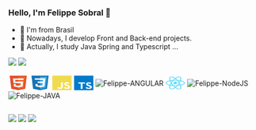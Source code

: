 ### Hello, I'm Felippe Sobral 👋


- 📨 I'm from Brasil 
- 🔭 Nowadays, I develop Front and Back-end projects. 
- 🌱 Actually, I study Java Spring and Typescript ...

<div>
 <img height="180cm" src="https://github-readme-stats.vercel.app/api?username=FelippeSobral&show_icons=true&theme=radical">
 <img height="180cm" src="https://github-readme-stats.vercel.app/api/top-langs/?username=FelippeSobral&layout=compact&langs_count=16&theme=radical">
</div>

<div style="display: inline_block"><br>
 
  <img align="center" alt="Felippe-HTML" height="30" width="40" src="https://raw.githubusercontent.com/devicons/devicon/master/icons/html5/html5-original.svg">
  <img align="center" alt="Felippe-CSS" height="30" width="40" src="https://raw.githubusercontent.com/devicons/devicon/master/icons/css3/css3-original.svg">
  <img align="center" alt="Felippe-Js" height="30" width="40" src="https://raw.githubusercontent.com/devicons/devicon/master/icons/javascript/javascript-plain.svg">
  <img align="center" alt="Felippe-Ts" height="30" width="40" src="https://raw.githubusercontent.com/devicons/devicon/master/icons/typescript/typescript-plain.svg">
  <img align="center" alt="Felippe-ANGULAR" height="40" width="40" src="https://cdn.jsdelivr.net/gh/devicons/devicon@latest/icons/angular/angular-original.svg">  
  <img align="center" alt="Felippe-React" height="30" width="40" src="https://raw.githubusercontent.com/devicons/devicon/master/icons/react/react-original.svg">
  <img align="center" alt="Felippe-NodeJS" height="50" width="50" src="https://cdn.jsdelivr.net/gh/devicons/devicon@latest/icons/nodejs/nodejs-original-wordmark.svg">
  <img align="center" alt="Felippe-JAVA" height="50" width="50" src="https://cdn.jsdelivr.net/gh/devicons/devicon@latest/icons/java/java-original-wordmark.svg" />
</div>

##

 <div>

 <a href="https://www.linkedin.com/in/felippe-sobral-910463254" target="_blank"><img src="https://img.shields.io/badge/-LinkedIn-%230077B5?style=for-the-badge&logo=linkedin&logoColor=white" target="_blank"></a>
 <a href="https://instagram.com/felippec_sobral" target="_blank"><img src="https://img.shields.io/badge/-Instagram-%23E4405F?style=for-the-badge&logo=instagram&logoColor=white" target="_blank"></a>
 <a href="maito:lippesobral@hotmail.com"><img src="https://img.shields.io/badge/-Gmail-%23333?style=for-the-badge&logo=gmail&logoColor=white" target="_blank"></a>
   
 </div>
 



